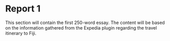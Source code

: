 # Report 1
This section will contain the first 250-word essay. The content will be based on the information gathered from the Expedia plugin regarding the travel itinerary to Fiji.